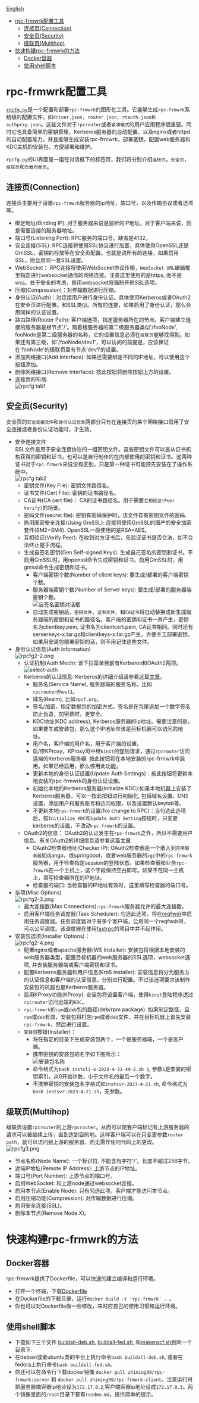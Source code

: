 [English](./README.md)
- [rpc-frmwrk配置工具](#rpc-frmwrk配置工具)
  - [连接页(Connection)](#连接页connection)
  - [安全页(Security)](#安全页security)
  - [级联页(Multihop)](#级联页multihop)
- [快速构建rpc-frmwrk的方法](#快速构建rpc-frmwrk的方法)
  - [Docker容器](#docker容器)
  - [使用shell脚本](#使用shell脚本)


# rpc-frmwrk配置工具
[`rpcfg.py`](./rpcfg.py)是一个配置和部署`rpc-frmwrk`的图形化工具。它能够生成`rpc-frmwrk`系统级的配置文件，如`driver.json, router.json, rtauth.json和authprxy.json`。这些文件对于`rpcrouter`或者`紧凑模式`的用户应用程序很重要。同时它也具备简单的密钥管理，Kerberos服务器的自动配置，以及nginx或者httpd的自动配置能力。并且能够生成安装rpc-frmwrk，部署密钥，配置web服务器和KDC主机的安装包，方便部署和维护。

`rpcfg.py`的UI界面是一组在对话框下的标签页，我们将分别介绍`连接页`，`安全页`，`级联页`和`负载均衡页`。
## 连接页(Connection)
  连接页主要用于设置`rpc-frmwrk`服务器的ip地址，端口号，以及传输协议或者选项等。
  * 绑定地址(Binding IP): 对于服务器来说是监听的IP地址。对于客户端来说，则是需要连接的服务器地址。
  * 端口号(Listening Port): RPC服务的端口号。缺省是4132。
  * 安全连接(SSL): RPC连接将使用SSL协议进行加密，具体使用OpenSSL还是GmSSL，密钥的存放等在安全页配置。也就是说所有的连接，如果启用SSL，则会用同一套SSL设置。
  * WebSocket： RPC连接将使用WebSocket协议传输，`WebSocket URL`编辑框里指定进行websocket通信的网络连接。注意这里使用的是https, 而不是wss。处于安全的考虑，启用websocket将强制开启SSL选项。
  * 压缩(Compression)：对传输数据进行压缩。
  * 身份认证(Auth)：对连接用户进行身份认证。具体使用Kerberos或者OAuth2在安全页进行配置。和SSL类似。所有的连接，如果启用了身份认证，那么会用同样的认证设置。
  * 路由路径(Router Path): 客户端选项，指定服务器所在的节点。客户端建立连接的服务器是根节点'/'。隔着根服务器的第二级服务器类似'/fooNode', fooNode是第二级服务器的名称，它的设置信息必须在`级联页`能够找得到。如果还有第三级，如'/fooNode/dev1'，可以访问的前提是，应该保证在'fooNode'的级联页里有节点'dev1'的设置。
  * 添加网络接口(Add Interface): 如果还需要绑定不同的IP地址，可以使用这个按钮添加。
  * 删除网络接口(Remove Interface): 按此按钮将删除按钮上方的设置。
  * 连接页的布局:   
        ![rpcfg tab1](../pics/rpcfg.png)
## 安全页(Security)
  安全页的`安全连接文件`和`身份认证信息`两部分只有在连接页的某个网络接口启用了安全连接或者身份认证功能时，才生效。  
  * 安全连接文件   
      SSL文件是用于安全连接协议的一组密钥文件。这些密钥文件可以是从证书机构获得的密钥和证书，也可以是自行制作的在内部使用的密钥和证书。这两种证书对于`rpc-frmwrk`来说没有区别，只是第一种证书可能预先安装在了操作系统中。   
        ![rpcfg tab2](../pics/rpcfg2-1.png)
      * 密钥文件(Key File): 密钥文件路径名。
      * 证书文件(Cert File): 密钥的证书路径名。
      * CA证书(CA cert file)： CA的证书路径名。用于需要`互相验证(Peer Verify)`的场景。
      * 密码文件(secret file): 密钥有密码保护时，该文件存有密钥文件的密码. 
      * 启用国密安全连接(Using GmSSL): 连接将使用GmSSL的国产的安全加密套件(SM2+SM4). OpenSSL一般使用的是RSA+AES。
      * 互相验证(Verify Peer): 在收到对方证书后，先验证证书是否合法，如不合法终止握手流程。
      * 生成自签名密钥(Gen Self-signed Keys): 生成自己签名的密钥和证书。不启用GmSSL时，用openssl命令生成密钥和证书，启用GmSSL时，用gmssl命令生成密钥和证书。
        * 客户端密钥个数(Number of client keys): 要生成/部署的客户端密钥个数。
        * 服务器端密钥个数(Number of Server keys): 要生成/部署的服务器端密钥个数。   
            ![自签名密钥对话框](../pics/gen-self-signed-key.png)
        * 自动生成密钥后，`密钥文件`，`证书文件`，和`CA证书`将自动替换成新生成服务器端的密钥和证书的路径名。客户端的密钥和证书一并产生，密钥名为clientkey.pem, 证书名为clientcert.pem, CA证书相同。同时还有serverkeys-x.tar.gz和clientkeys-x.tar.gz产生，方便手工部署密钥。如果用安装包部署密钥的话，则不用记住这些文件。
  * 身份认证信息(Auth Information)   
        ![rpcfg2-2.png](../pics/rpcfg2-2.png)
    * 认证机制(Auth Mech): 该下拉菜单目前有Kerberos和OAuth2两项。   
        ![select-auth](../pics/select-auth-mech.png)
    * Kerberos的认证信息:
        Kerberos的详细介绍请参看这篇[文章](../rpc/security/README_cn.md)。
      * 服务名(Service Name), 服务器端的服务名称，比如`rpcrouter@host1`。
      * 域名(Realm), 比如`rpcf.org`。
      * 签名/加密，指定数据包的加密方式。签名是在包尾追加一个数字签名防止伪造，加密费时，更安全。
      * KDC地址(KDC address), Kerberos服务器的ip地址。需要注意的是，如果要生成安装包，那么这个IP地址应该是目标机器可以访问的地址。
      * 用户名，客户端的用户名，用于客户端的设置。
      * 启/停KProxy，KProxy可中继`kinit`的登陆请求，通过`rpcrouter`访问远端的Kerberos服务器. 按此按钮将在本地安装的rpc-frmwrk中启用。如果已经启用，那么停用此功能。
      * 更新本地的身份认证设置(Update Auth Settings)：按此按钮将更新本地安装的rpc-frmwrk的身份认证设置。
      * 初始化本地的Kerberos服务器(Initialize KDC):如果本地机器上安装了Kerberos服务器，可以一按此按钮进行初始化, 包括域名设置，DNS设置，添加用户和服务账号和访问权限，以及设置默认keytab等。
      * 不更新本地`rpc-frmwrk`的设置(No change to RPC)：当勾选此选项后，按`Initialize KDC`和`Update Auth Setting`按钮时，只变更kerberos的设置，不改动`rpc-frmwrk`的设置。
    * OAuth2的信息：
      OAuth2的认证发生在`rpc-frmwrk`之外，所以不需要用户信息。有关OAuth2的详细信息请参看这篇[文章](../rpc/security/README_cn.md#oauth2)
      * OAuth2检查器地址(Checker IP): OAuth2检查器是一个嵌入到`应用服务器`如django，或springboot，或者web服务器的`cgi`中的`rpc-frmwrk`服务器，用于检查指定session的登陆状态。如果检查器和业务`rpc-frmwrk`在一个主机上，这个字段保持空白即可。如果不在同一主机上，填写检查器所在的IP地址。
      * 检查器的端口: 当检查器的IP地址有效时，这里填写检查器的端口号。
  * 杂项(Misc Options)   
        ![rpcfg2-3.png](../pics/rpcfg2-3.png)
    * 最大连接数(Max Connections):`rpc-frmwrk`服务器允许的最大连接数。
    * 启用客户端任务调度器(Task Scheduler): 勾选此选项，将在[reqfwdr](../Concept_cn.md#rpcrouter)中启用任务调度器。任务调度器对于有多个客户端，公用同一个reqfwdr时，可以公平调度。该调度器在使用[fastrpc](../Concept_cn.md#fastrpc和builtinrt-app)的项目中并不起作用。
  * 安装包选项(Installer Options)：   
        ![rpcfg2-4.png](../pics/rpcfg2-4.png)
    * 配置nginx或者apache服务器(WS Installer): 安装包将根据本地安装的web服务器类型，配置目标机器的web服务器的SSL选项，websocket选项, 并安装服务器端或客户端密钥和证书。
    * 配置Kerberos服务器和用户信息(Krb5 Installer): 安装信息将分为服务方的认证信息和客户端的认证信息，分别进行配置。不过该选项要求该制作安装包的机器也是Kerberos服务器。
    * 启用KProxy功能(KProxy): 安装包将设置客户端，使得`kinit`登陆程序透过`rpcrouter`访问远端的`KDC`。
    * `rpc-frmwrk`的`rpm`或`deb`包的路径(deb/rpm package): 如果制定路径，且`rpm`或`deb`有效，安装包将打包`rpm`或者`deb`文件，并在目标机器上首先安装`rpc-frmwrk`，然后进行设置。
    * `安装包`按钮(Installer)：
        * 将在指定的目录下生成安装包两个，一个是服务器端，一个是客户端。
        * 携带密钥的安装包的名字如下图所示：   
        ![安装包名称](../pics/installer-name.png)   
        * 命令格式为`bash instcli-o-2023-4-21-49-2.sh 1`, 参数`1`是安装的密钥索引，从0开始计数，小于文件名的最后一个数字。
        * 不携带密钥的安装包名字格式如`instsvr-2023-4-21.sh`, 命令格式为`bash instsvr-2023-4-21.sh`，无参数。
## 级联页(Multihop)
   级联页设置`rpcrouter`的上游`rpcrouter`。从而可以使客户端标记有上游服务器的请求可以被继续上传，直到达到目的地。这样客户端可以在只变更参数`router path`，就可以访问到上游的服务器，而无需作任何代码上的更改。   
       ![rpcfg3.png](../pics/rpcfg3.png)
   * 节点名称(Node Name): 一个标识符, 不能含有字符'/'。长度不超过256字节。 
   * 远端IP地址(Remote IP Address): 上游节点的IP地址。
   * 端口号(Port Number): 上游节点的端口号。
   * 启用WebSocket: 和上游node通过websocket连接。
   * 启用本节点(Enable Node): 只有勾选此项，客户端才能访问本节点。
   * 启用压缩功能(Compression): 对传输数据进行压缩。
   * 启用安全连接(SSL)。
   * 删除本节点(Remove Node X)。

# 快速构建rpc-frmwrk的方法
## Docker容器
  rpc-frmwrk提供了Dockerfile，可以快速的建立编译和运行环境。
  * 打开一个终端，下载[Dockerfile](./Dockerfile)
  * 在Dockerfile的下载目录，运行`docker build -t 'rpc-frmwrk' . `。
  * 你也可以对Dockerfile做一些修改，来时应自己的使用习惯和运行环境。
## 使用shell脚本
  * 下载如下三个文件 [buildall-deb.sh](./buildall-deb.sh), [buildall-fed.sh](./buildall-fed.sh), 和[makerpcf.sh](./makerpcf.sh)到同一个目录下.
  * 在debian或者ubuntu类的平台上执行命令`bash buildall-deb.sh`, 或者在fedora上执行命令`bash buildall-fed.sh`。
  * 你还可以在命令行下载docker镜像 `docker pull zhiming99/rpc-frmwrk:server` 和 `docker pull zhiming99/rpc-frmwrk:client`。注意运行时把服务器端容器ip地址设为`172.17.0.2`,客户端容器ip地址设成`172.17.0.3`。两个镜像里面的`/root`目录下都有`readme.md`，提供简单的提示。
